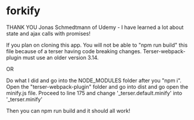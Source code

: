 # forkify
THANK YOU Jonas Schmedtmann of Udemy - I have learned a lot about state and ajax calls with promises!

If you plan on cloning this app. You will not be able to "npm run build" this file because of a terser having code breaking changes. Terser-webpack-plugin must use an older version 3.14.

OR

Do what I did and go into the NODE_MODULES folder after you "npm i". Open the "terser-webpack-plugin" folder and go into dist and go open the minify.js file. Proceed to line 175 and change '_terser.default.minify' into '_terser.minify'

Then you can npm run build and it should all work!
